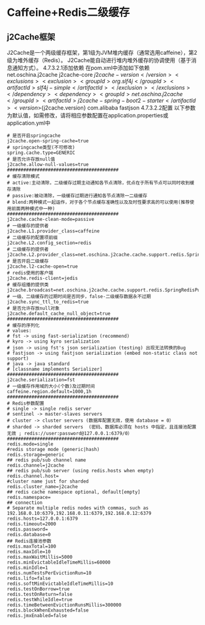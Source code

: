 

# Caffeine+Redis二级缓存    
<!-- 
本地缓存组件 Guava cache 详解 
https://mp.weixin.qq.com/s/bMOaUEjnW5e2pSEb_tGqJQ
万字详解本地缓存之王 Caffeine 
https://mp.weixin.qq.com/s/aLN5pxs2MuHd5EFHkiBmBQ
-->

<!-- 

https://blog.csdn.net/Trunks2009/article/details/123982910
https://blog.csdn.net/Trunks2009/article/details/123786175
-->



## j2Cache框架  

J2Cache是一个两级缓存框架，第1级为JVM堆内缓存（通常选用caffeine），第2级为堆外缓存（Redis）。
J2Cache能自动进行堆内堆外缓存的协调使用（基于消息通知方式）。
4.7.3.2.1添加依赖
在pom.xml中添加如下依赖
		<dependency>
			<groupId>net.oschina.j2cache</groupId>
			<artifactId>j2cache-core</artifactId>
			<version>${j2cache-version}</version>
			<exclusions>
				<exclusion>
					<groupId>org.slf4j</groupId>
					<artifactId>slf4j-simple</artifactId>
				</exclusion>
			</exclusions>
		</dependency>
		<dependency>
			<groupId>net.oschina.j2cache</groupId>
			<artifactId>j2cache-spring-boot2-starter</artifactId>
			<version>${j2cache.version}</version>
			<exclusions>
				<exclusion>
					<groupId>com.alibaba</groupId>
					<artifactId>fastjson</artifactId>
				</exclusion>
			</exclusions>
		</dependency>
4.7.3.2.2配置
以下参数为默认值，如需修改，请将相应参数配置在application.properties或application.yml中

```text
# 是否开启springcache
j2cache.open-spring-cache=true
# springcache类型(不可修改)
spring.cache.type=GENERIC
# 是否允许存放null值
j2cache.allow-null-values=true
#########################################
# 缓存清除模式
# active:主动清除，二级缓存过期主动通知各节点清除，优点在于所有节点可以同时收到缓存清除
# passive:被动清除，一级缓存过期进行通知各节点清除一二级缓存
# blend:两种模式一起运作，对于各个节点缓存准确性以及及时性要求高的可以使用(推荐使用前面两种模式中一种)
#########################################
j2cache.cache-clean-mode=passive
# 一级缓存的提供者
j2cache.L1.provider_class=caffeine
# 二级缓存的配置项前缀
j2cache.L2.config_section=redis
# 二级缓存的提供者
j2cache.L2.provider_class=net.oschina.j2cache.cache.support.redis.SpringRedisProvider
# 是否开启二级缓存
j2cache.l2-cache-open=true
# redis使用的客户端
j2cache.redis-client=jedis
# 缓存组播的提供类
j2cache.broadcast=net.oschina.j2cache.cache.support.redis.SpringRedisPubSubPolicy
# 一级、二级缓存的过期时间是否同步，false-二级缓存数据永不过期
j2cache.sync_ttl_to_redis=true
# 是否允许存放null对象
j2cache.default_cache_null_object=true
#########################################
# 缓存的序列化
# values:
# fst -> using fast-serialization (recommend)
# kyro -> using kyro serialization
# json -> using fst's json serialization (testing) 出现无法转换的Bug
# fastjson -> using fastjson serialization (embed non-static class not support)
# java -> java standard
# [classname implements Serializer]
#########################################
j2cache.serialization=fst
# 一级缓存作用域的大小(个数)及过期时间
caffeine.region.default=1000,1h
#########################################
# Redis参数配置
# single -> single redis server
# sentinel -> master-slaves servers
# cluster -> cluster servers (数据库配置无效，使用 database = 0）
# sharded -> sharded servers  (密码、数据库必须在 hosts 中指定，且连接池配置无效 ; redis://user:password@127.0.0.1:6379/0）
#########################################
redis.mode=single
#redis storage mode (generic|hash)
redis.storage=generic
## redis pub/sub channel name
redis.channel=j2cache
## redis pub/sub server (using redis.hosts when empty)
redis.channel.host=
#cluster name just for sharded
redis.cluster_name=j2cache
## redis cache namespace optional, default[empty]
redis.namespace=
## connection
# Separate multiple redis nodes with commas, such as 192.168.0.10:6379,192.168.0.11:6379,192.168.0.12:6379
redis.hosts=127.0.0.1:6379
redis.timeout=2000
redis.password=
redis.database=0
## Redis连接池参数
redis.maxTotal=100
redis.maxIdle=10
redis.maxWaitMillis=5000
redis.minEvictableIdleTimeMillis=60000
redis.minIdle=1
redis.numTestsPerEvictionRun=10
redis.lifo=false
redis.softMinEvictableIdleTimeMillis=10
redis.testOnBorrow=true
redis.testOnReturn=false
redis.testWhileIdle=true
redis.timeBetweenEvictionRunsMillis=300000
redis.blockWhenExhausted=false
redis.jmxEnabled=false
```


